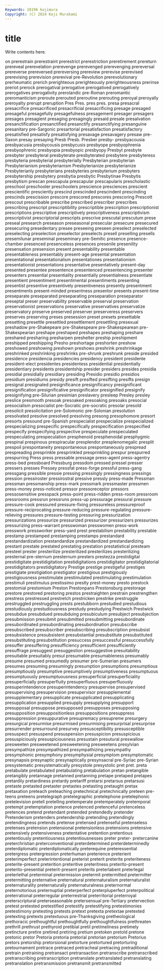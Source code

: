 ```yaml
---
Keywords: 28196 kojimura
Copyright: (C) 2024 Koji Murakami
---
```


# title

Write contents here.



on prerestrain prerestraint
prerestrict prerestriction preretirement prereturn prereveal prerevelation prerevenge prerevenged prerevenging prereversal
prereverse prereversed prereversing prereview prerevise prerevised prerevising prerevision prerevival pre-Revolution
prerevolutionary prerheumatic prerich prerighteous prerighteously prerighteousness prerinse preriot prerock prerogatival
prerogative prerogatived prerogatively prerogatives prerogativity prerolandic pre-Roman preromantic preromanticism preroute
prerouted preroutine prerouting preroyal preroyally preroyalty prerupt preruption Pres Pres.
pres pres. presa presacral presacrifice presacrificed presacrificial presacrificing presage presaged
presageful presagefully presagefulness presagement presager presagers presages presagient presaging presagingly
presaid presale presalvation presanctification presanctified presanctify presanctifying presanguine presanitary pre-Sargonic
presartorial presatisfaction presatisfactory presatisfied presatisfy presatisfying presavage presavagery presaw pre-Saxon
presay presaying Presb Presb. Presber presby- presbyacousia presbyacusia presbycousis presbycusis
presbyope presbyophrenia presbyophrenic presbyopia presbyopic presbyopy Presbyt presbyte presbyter presbyteral
presbyterate presbyterated presbytere presbyteress presbyteria presbyterial presbyterially Presbyterian presbyterian Presbyterianism
presbyterianism Presbyterianize presbyterianize Presbyterianly presbyterians presbyteries presbyterium presbyters presbytership presbytery
presbytia presbytic Presbytinae Presbytis presbytism prescan prescapula prescapular prescapularis prescholastic
preschool preschooler preschoolers prescience presciences prescient prescientific presciently prescind prescinded
prescindent prescinding prescinds prescission prescore prescored prescores prescoring Prescott prescout
prescribable prescribe prescribed prescriber prescribes prescribing prescript prescriptibility prescriptible prescription
prescriptionist prescriptions prescriptive prescriptively prescriptiveness prescriptivism prescriptivist prescriptorial prescripts prescrive
prescutal prescutum prese preseal presearch preseason preseasonal presecular presecure presecured
presecuring presedentary presee preseeing preseen preselect preselected preselecting preselection preselector
preselects presell preselling presells presemilunar preseminal preseminary pre-Semitic presence presence-chamber
presenced presenceless presences presenile presenility presensation presension present presentability presentable
presentableness presentably present-age presental presentation presentational presentationalism presentationes presentationism presentationist
presentations presentative presentatively present-day presented presentee presentence presentenced presentencing presenter
presenters presential presentiality presentially presentialness presentiate presentient presentiment presentimental presentiments
presenting presentist presentive presentively presentiveness presently presentment presentments present-minded presentness
presentor presents present-time preseparate preseparated preseparating preseparation preseparator preseptal preser
preservability preservable preserval preservation preservationist preservations preservative preservatives preservatize preservatory
preserve preserved preserver preserveress preservers preserves preserving preses presession preset
presets presettable presetting presettle presettled presettlement presettling presexual preshadow pre-Shakepeare
pre-Shakespeare pre-Shakespearean pre-Shakespearian preshape preshaped preshapes preshaping preshare preshared presharing
presharpen preshelter preship preshipment preshipped preshipping Presho preshortage preshorten preshow
preshowed preshowing preshown preshows preshrink preshrinkage preshrinked preshrinking preshrinks pre-shrunk
preshrunk preside presided presidence presidencia presidencies presidency president presidente president-elect
presidentes presidentess presidential presidentially presidentiary presidents presidentship presider presiders presides
presidia presidial presidially presidiary presiding Presidio presidio presidios presidium presidiums
presidy presift presifted presifting presifts presign presignal presignaled presignificance presignificancy
presignificant presignification presignificative presignificator presignified presignify presignifying pre-Silurian presimian preslavery
presleep Presley presley preslice presmooth presoak presoaked presoaking presoaks presocial
presocialism presocialist pre-Socratic pre-socratic presolar presold presolicit presolicitation pre-Solomonic pre-Solonian
presolution presolvated presolve presolved presolving presong presophomore presort presorts presound
pre-Spanish prespecialist prespecialize prespecialized prespecializing prespecific prespecifically prespecification prespecified prespecify
prespecifying prespective prespeculate prespeculated prespeculating prespeculation presphenoid presphenoidal presphygmic prespinal
prespinous prespiracular presplendor presplenomegalic presplit prespoil prespontaneity prespontaneous prespontaneously prespread
prespreading presprinkle presprinkled presprinkling prespur prespurred prespurring Press press pressable
pressage press-agent press-agentry press-bed pressboard Pressburg pressdom pressed pressel presser
pressers presses Pressey pressfat press-forge pressful press-gang pressgang pressible pressie
pressing pressingly pressingness pressings pression pressiroster pressirostral pressive pressly press-made
Pressman pressman pressmanship press-mark pressmark pressmaster pressmen press-money press-noticed pressor
pressoreceptor pressors pressosensitive presspack press-point press-ridden press-room pressroom pressrooms pressrun
pressruns press-up pressurage pressural pressure pressure-cook pressured pressure-fixing pressureless pressureproof
pressure-reciprocating pressure-reducing pressure-regulating pressure-relieving pressures pressure-testing pressuring pressurization pressurizations pressurize
pressurized pressurizer pressurizers pressurizes pressurizing press-warrant presswoman presswomen press-work presswork
pressworker press-yard prest prestabilism prestability prestable prestamp prestamped prestamping prestamps
prestandard prestandardization prestandardize prestandardized prestandardizing prestant prestate prestated prestating prestation
prestatistical presteam presteel prester presterilize presterilized presterilizes presterilizing presternal pre-sternum
presternum presters prestezza prestidigital prestidigitate prestidigitation prestidigitations prestidigitator prestidigitatorial prestidigitators
prestidigitatory Prestige prestige prestigeful prestiges prestigiate prestigiation prestigiator prestigious prestigiously
prestigiousness prestimulate prestimulated prestimulating prestimulation prestimuli prestimulus prestissimo prestly prest-money
presto prestock prestomial prestomium Preston Prestonpans Prestonsburg prestorage prestore prestored
prestoring prestos prestraighten prestrain prestrengthen prestress prestressed prestretch prestricken prestrike
prestruggle prestruggled prestruggling prests prestubborn prestudied prestudious prestudiously prestudiousness prestudy
prestudying Prestwich Prestwick presubdue presubdued presubduing presubiculum presubject presubjection presubmission
presubmit presubmitted presubmitting presubordinate presubordinated presubordinating presubordination presubscribe presubscribed presubscriber
presubscribing presubscription presubsist presubsistence presubsistent presubstantial presubstitute presubstituted presubstituting presubstitution
presuccess presuccessful presuccessfully presuffer presuffering presufficiency presufficient presufficiently presuffrage presuggest
presuggestion presuggestive presuitability presuitable presuitably presul presumable presumableness presumably presume
presumed presumedly presumer pre-Sumerian presumers presumes presuming presumingly presumption presumptions
presumptious presumptiously presumptive presumptively presumptiveness presumptuous presumptuously presumptuousness presuperficial presuperficiality
presuperficially presuperfluity presuperfluous presuperfluously presuperintendence presuperintendency presupervise presupervised presupervising presupervision
presupervisor presupplemental presupplementary presupplicate presupplicated presupplicating presupplication presupplied presupply presupplying
presupport presupposal presuppose presupposed presupposes presupposing presupposition presuppositionless presuppositions presuppress
presuppression presuppurative presupremacy presupreme presurgery presurgical presurmise presurmised presurmising presurprisal
presurprise presurrender presurround presurvey presusceptibility presusceptible presuspect presuspend presuspension presuspicion
presuspicious presuspiciously presuspiciousness presustain presutural preswallow presweeten presweetened presweetening presweetens
presylvian presympathize presympathized presympathizing presympathy presymphonic presymphony presymphysial presymptom presymptomatic
presynapsis presynaptic presynaptically presynsacral pre-Syriac pre-Syrian presystematic presystematically presystole presystolic
pret pret. preta pretabulate pretabulated pretabulating pretabulation pretan pretangible pretangibly
pretannage pretanned pretanning pretape pretaped pretapes pretardily pretardiness pretardy pretariff
pretarsi pretarsus pretarsusi pretaste pretasted pretaster pretastes pretasting pretaught pretax
pretaxation preteach preteaching pretechnical pretechnically preteen pre-teens preteens pretelegraph pretelegraphic
pretelephone pretelephonic pretelevision pretell pretelling pretemperate pretemperately pretemporal pretempt pretemptation
pretence pretenced pretenceful pretenceless pretences pretend pretendant pretended pretendedly pretender
Pretenderism pretenders pretendership pretending pretendingly pretendingness pretends pretense pretensed pretenseful
pretenseless pretenses pretension pretensional pretensionless pretensions pretensive pretensively pretensiveness pretentative
pretention pretentious pretentiously pretentiousness pretentiousnesses preter preter- pretercanine preterchristian preterconventional
preterdetermined preterdeterminedly preterdiplomatic preterdiplomatically preterequine preteressential pretergress pretergression preterhuman preterience
preterient preterimperfect preterintentional preterist preterit preterite preteriteness preterite-present preterition preteritive
preteritness preterito-present preterito-presential preterit-present preterits preterlabent preterlegal preterlethal preterminal pretermission
pretermit pretermitted pretermitter pretermitting preternative preternatural preternaturalism preternaturalist preternaturality preternaturally
preternaturalness preternormal preternotorious preternuptial preterperfect preterpluperfect preterpolitical preterrational preterregular preterrestrial
preterritorial preterroyal preterscriptural preterseasonable pretersensual pre-Tertiary pretervection pretest pretested pretestified
pretestify pretestifying pretestimonies pretestimony pretesting pretests pretext pretexta pretextae pretexted
pretexting pretexts pretextuous pre-Thanksgiving pretheological prethoracic prethoughtful prethoughtfully prethoughtfulness prethreaten
prethrill prethrust prethyroid pretibial pretil pretimeliness pretimely pretincture pretire pretired
pretiring pretium pretoken pretold pretone pretonic pretor Pretoria pretoria pretorial
pretorian pretorium Pretorius pretors pretorship pretorsional pretorture pretortured pretorturing pretournament
pretrace pretraced pretracheal pretracing pretraditional pretrain pretraining pretransact pretransaction pretranscribe
pretranscribed pretranscribing pretranscription pretranslate pretranslated pretranslating pretranslation pretransmission pretransmit pretransmitted
